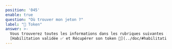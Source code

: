 ```yaml
---
position: '045'
enable: true
question: "Où trouver mon jeton ?"
label: "🔑 Token"
answer: >-
  Vous trouverez toutes les informations dans les rubriques suivantes :
  [Habilitation validée ✅ et Récupérer son token 🔐](../doc/#habilitation-validee)
---
```

